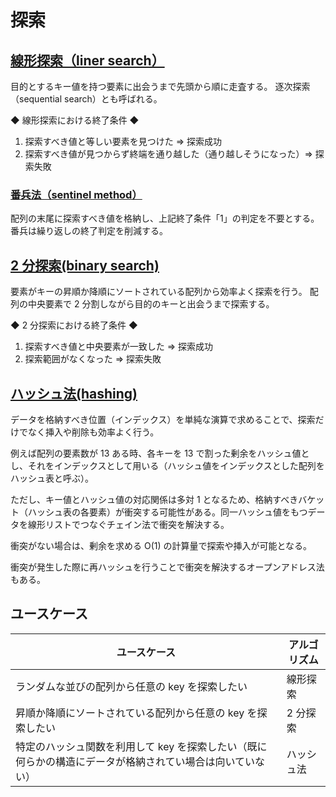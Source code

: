 # 探索

## [線形探索（liner search）](linerSearch.ts)

目的とするキー値を持つ要素に出会うまで先頭から順に走査する。
逐次探索（sequential search）とも呼ばれる。

◆ 線形探索における終了条件 ◆
1. 探索すべき値と等しい要素を見つけた => 探索成功
2. 探索すべき値が見つからず終端を通り越した（通り越しそうになった）=> 探索失敗

### [番兵法（sentinel method）](linerSearchSentinel.ts)

配列の末尾に探索すべき値を格納し、上記終了条件「1」の判定を不要とする。
番兵は繰り返しの終了判定を削減する。

## [2 分探索(binary search)](binarySearch.ts)

要素がキーの昇順か降順にソートされている配列から効率よく探索を行う。
配列の中央要素で 2 分割しながら目的のキーと出会うまで探索する。

◆ 2 分探索における終了条件 ◆
1. 探索すべき値と中央要素が一致した => 探索成功
2. 探索範囲がなくなった => 探索失敗

## [ハッシュ法(hashing)](chainHash.ts)

データを格納すべき位置（インデックス）を単純な演算で求めることで、探索だけでなく挿入や削除も効率よく行う。

例えば配列の要素数が 13 ある時、各キーを 13 で割った剰余をハッシュ値とし、それをインデックスとして用いる（ハッシュ値をインデックスとした配列をハッシュ表と呼ぶ）。

ただし、キー値とハッシュ値の対応関係は多対 1 となるため、格納すべきバケット（ハッシュ表の各要素）が衝突する可能性がある。同一ハッシュ値をもつデータを線形リストでつなぐチェイン法で衝突を解決する。

衝突がない場合は、剰余を求める O(1) の計算量で探索や挿入が可能となる。

衝突が発生した際に再ハッシュを行うことで衝突を解決するオープンアドレス法もある。

## ユースケース

| ユースケース | アルゴリズム |
| --- | --- |
| ランダムな並びの配列から任意の key を探索したい | 線形探索 |
| 昇順か降順にソートされている配列から任意の key を探索したい | 2 分探索 |
| 特定のハッシュ関数を利用して key を探索したい（既に何らかの構造にデータが格納されてい場合は向いていない） | ハッシュ法 |

